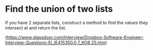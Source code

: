 # Find the union of two lists

If you have 2 separate lists, construct a method to find the values they intersect at and return the list.

(https://www.glassdoor.com/Interview/Dropbox-Software-Engineer-Interview-Questions-EI_IE415350.0,7_KO8,25.htm)


